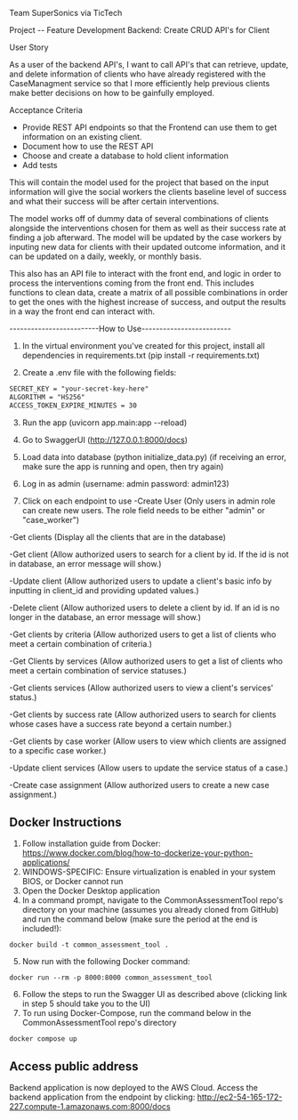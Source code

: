 Team SuperSonics via TicTech 

Project -- Feature Development Backend: Create CRUD API's for Client

User Story

As a user of the backend API's, I want to call API's that can retrieve, update, and delete information of clients who have already registered with the CaseManagment service so that I more efficiently help previous clients make better decisions on how to be gainfully employed.

Acceptance Criteria
- Provide REST API endpoints so that the Frontend can use them to get information on an existing client.
- Document how to use the REST API
- Choose and create a database to hold client information
- Add tests


This will contain the model used for the project that based on the input information will give the social workers the clients baseline level of success and what their success will be after certain interventions.

The model works off of dummy data of several combinations of clients alongside the interventions chosen for them as well as their success rate at finding a job afterward. The model will be updated by the case workers by inputing new data for clients with their updated outcome information, and it can be updated on a daily, weekly, or monthly basis.

This also has an API file to interact with the front end, and logic in order to process the interventions coming from the front end. This includes functions to clean data, create a matrix of all possible combinations in order to get the ones with the highest increase of success, and output the results in a way the front end can interact with.

-------------------------How to Use-------------------------
1. In the virtual environment you've created for this project, install all dependencies in requirements.txt (pip install -r requirements.txt)

2. Create a .env file with the following fields:
```markdown
SECRET_KEY = "your-secret-key-here"
ALGORITHM = "HS256"
ACCESS_TOKEN_EXPIRE_MINUTES = 30
```

3. Run the app (uvicorn app.main:app --reload)

4. Go to SwaggerUI (http://127.0.0.1:8000/docs) 

5. Load data into database (python initialize_data.py) (if receiving an error, make sure the app is running and open, then try again)

6. Log in as admin (username: admin password: admin123)

7. Click on each endpoint to use
-Create User (Only users in admin role can create new users. The role field needs to be either "admin" or "case_worker")

-Get clients (Display all the clients that are in the database)

-Get client (Allow authorized users to search for a client by id. If the id is not in database, an error message will show.)

-Update client (Allow authorized users to update a client's basic info by inputting in client_id and providing updated values.)

-Delete client (Allow authorized users to delete a client by id. If an id is no longer in the database, an error message will show.)

-Get clients by criteria (Allow authorized users to get a list of clients who meet a certain combination of criteria.)

-Get Clients by services (Allow authorized users to get a list of clients who meet a certain combination of service statuses.)

-Get clients services (Allow authorized users to view a client's services' status.)

-Get clients by success rate (Allow authorized users to search for clients whose cases have a success rate beyond a certain number.)

-Get clients by case worker (Allow users to view which clients are assigned to a specific case worker.)

-Update client services (Allow users to update the service status of a case.)

-Create case assignment (Allow authorized users to create a new case assignment.)

## Docker Instructions
1. Follow installation guide from Docker: https://www.docker.com/blog/how-to-dockerize-your-python-applications/
2. WINDOWS-SPECIFIC: Ensure virtualization is enabled in your system BIOS, or Docker cannot run
3. Open the Docker Desktop application
4. In a command prompt, navigate to the CommonAssessmentTool repo's directory on your machine (assumes you already cloned from GitHub) and run the command below (make sure the period at the end is included!):
```
docker build -t common_assessment_tool .
```
5. Now run  with the following Docker command:
```
docker run --rm -p 8000:8000 common_assessment_tool
```
6. Follow the steps to run the Swagger UI as described above (clicking link in step 5 should take you to the UI)
7. To run using Docker-Compose, run the command below in the CommonAssessmentTool repo's directory
```
docker compose up
```

## Access public address
Backend application is now deployed to the AWS Cloud. 
Access the backend application from the endpoint by clicking: http://ec2-54-165-172-227.compute-1.amazonaws.com:8000/docs